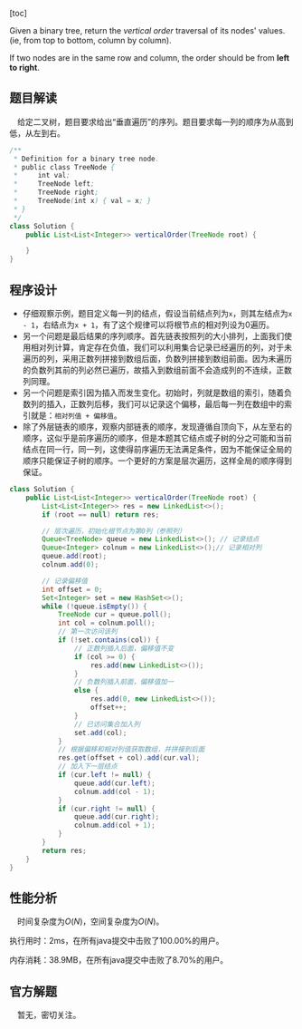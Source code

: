 [toc]

Given a binary tree, return the *vertical order* traversal of its nodes' values. (ie, from top to bottom, column by column).

If two nodes are in the same row and column, the order should be from **left to right**.



## 题目解读

&emsp;给定二叉树，题目要求给出“垂直遍历”的序列。题目要求每一列的顺序为从高到低，从左到右。

```java
/**
 * Definition for a binary tree node.
 * public class TreeNode {
 *     int val;
 *     TreeNode left;
 *     TreeNode right;
 *     TreeNode(int x) { val = x; }
 * }
 */
class Solution {
    public List<List<Integer>> verticalOrder(TreeNode root) {

    }
}
```

## 程序设计

* 仔细观察示例，题目定义每一列的结点，假设当前结点列为`x`，则其左结点为`x - 1`，右结点为`x + 1`，有了这个规律可以将根节点的相对列设为0遍历。
* 另一个问题是最后结果的序列顺序。首先链表按照列的大小排列，上面我们使用相对列计算，肯定存在负值，我们可以利用集合记录已经遍历的列，对于未遍历的列，采用正数列拼接到数组后面，负数列拼接到数组前面。因为未遍历的负数列其前的列必然已遍历，故插入到数组前面不会造成列的不连续，正数列同理。
* 另一个问题是索引因为插入而发生变化。初始时，列就是数组的索引，随着负数列的插入，正数列后移，我们可以记录这个偏移，最后每一列在数组中的索引就是：`相对列值 + 偏移值`。
* 除了外层链表的顺序，观察内部链表的顺序，发现遵循自顶向下，从左至右的顺序，这似乎是前序遍历的顺序，但是本题其它结点或子树的分之可能和当前结点在同一行，同一列，这使得前序遍历无法满足条件，因为不能保证全局的顺序只能保证子树的顺序。一个更好的方案是层次遍历，这样全局的顺序得到保证。

```java
class Solution {
    public List<List<Integer>> verticalOrder(TreeNode root) {
        List<List<Integer>> res = new LinkedList<>();
        if (root == null) return res;

        // 层次遍历，初始化根节点为第0列（参照列）
        Queue<TreeNode> queue = new LinkedList<>(); // 记录结点
        Queue<Integer> colnum = new LinkedList<>();// 记录相对列
        queue.add(root);
        colnum.add(0); 

        // 记录偏移值
        int offset = 0;
        Set<Integer> set = new HashSet<>();
        while (!queue.isEmpty()) {
            TreeNode cur = queue.poll();
            int col = colnum.poll();
            // 第一次访问该列
            if (!set.contains(col)) {
                // 正数列插入后面，偏移值不变
                if (col >= 0) {
                    res.add(new LinkedList<>());
                } 
                // 负数列插入前面，偏移值加一
                else {
                    res.add(0, new LinkedList<>());
                    offset++;
                }
                // 已访问集合加入列
                set.add(col);
            }
            // 根据偏移和相对列值获取数组，并拼接到后面
            res.get(offset + col).add(cur.val);
            // 加入下一层结点
            if (cur.left != null) {
                queue.add(cur.left);
                colnum.add(col - 1);
            }
            if (cur.right != null) {
                queue.add(cur.right);
                colnum.add(col + 1);
            }
        }
        return res;
    }
}
```

## 性能分析

&emsp;时间复杂度为$O(N)$，空间复杂度为$O(N)$。

执行用时：2ms，在所有java提交中击败了100.00%的用户。

内存消耗：38.9MB，在所有java提交中击败了8.70%的用户。

## 官方解题

&emsp;暂无，密切关注。

